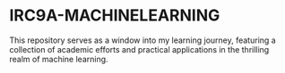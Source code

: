 # IRC9A-MACHINELEARNING
This repository serves as a window into my learning journey, featuring a collection of academic efforts and practical applications in the thrilling realm of machine learning.
